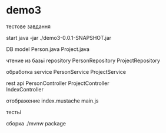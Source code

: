 # demo3
тестове завдання


start
java -jar ./demo3-0.0.1-SNAPSHOT.jar



DB model
	Person.java
	Project.java


чтение из базьі repository
	PersonRepository
	ProjectRepository

обработка service
	PersonService
	ProjectService

rest api
	PersonController
	ProjectController	
	IndexController
	
отображение
	index.mustache
	main.js
	
тестьі


сборка
./mvnw package
